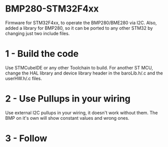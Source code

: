 # BMP280-STM32F4xx
Firmware for STM32F4xx, to operate the BMP280/BME280 via I2C.
Also, added a library for BMP280, so it can be ported to any other STM32 by changing just two include files.


# 1 - Build the code
Use STMCubeIDE or any other Toolchain to build. For another ST MCU, change the HAL library and device library header in the baroLib.h/.c and the userHW.h/.c files. 

# 2 - Use Pullups in your wiring
Use external I2C pullups in your wiring, it doesn't work without them. The BMP on it's own will show constant values and wrong ones.

# 3 - Follow
